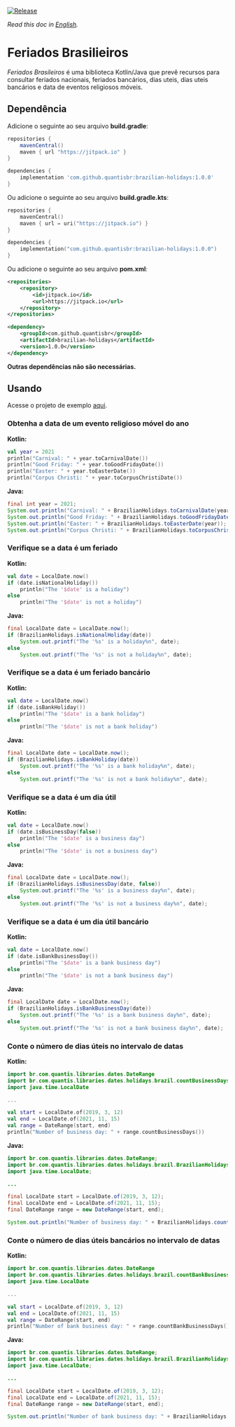 [![Release](https://img.shields.io/github/release/quantisbr/brazilian-holidays.svg?style=flat)](https://jitpack.io/#quantisbr/brazilian-holidays/1.0.0)

*Read this doc in [English](README.md).*

# Feriados Brasilieiros
_Feriados Brasileiros_ é uma biblioteca Kotlin/Java que prevê recursos para consultar feriados nacionais, 
feriados bancários, dias uteis, dias uteis bancários e data de eventos religiosos móveis.

## Dependência

Adicione o seguinte ao seu arquivo **build.gradle**:

```groovy
repositories {
    mavenCentral()
    maven { url "https://jitpack.io" }
}

dependencies {
    implementation 'com.github.quantisbr:brazilian-holidays:1.0.0'
}
```

Ou adicione o seguinte ao seu arquivo **build.gradle.kts**:

```kotlin
repositories {
    mavenCentral()
    maven { url = uri("https://jitpack.io") }
}

dependencies {
    implementation("com.github.quantisbr:brazilian-holidays:1.0.0")
}
```

Ou adicione o seguinte ao seu arquivo **pom.xml**:

```xml
<repositories>
    <repository>
        <id>jitpack.io</id>
        <url>https://jitpack.io</url>
    </repository>
</repositories>

<dependency>
    <groupId>com.github.quantisbr</groupId>
    <artifactId>brazilian-holidays</artifactId>
    <version>1.0.0</version>
</dependency>
```

**Outras dependências não são necessárias.**

## Usando

Acesse o projeto de exemplo [aqui](https://github.com/quantisbr/brazilian-holidays-example).

### Obtenha a data de um evento religioso móvel do ano

**Kotlin:**

```kotlin
val year = 2021
println("Carnival: " + year.toCarnivalDate())
println("Good Friday: " + year.toGoodFridayDate())
println("Easter: " + year.toEasterDate())
println("Corpus Christi: " + year.toCorpusChristiDate())
```

**Java:**

```java
final int year = 2021;
System.out.println("Carnival: " + BrazilianHolidays.toCarnivalDate(year));
System.out.println("Good Friday: " + BrazilianHolidays.toGoodFridayDate(year));
System.out.println("Easter: " + BrazilianHolidays.toEasterDate(year));
System.out.println("Corpus Christi: " + BrazilianHolidays.toCorpusChristiDate(year));
```

### Verifique se a data é um feriado

**Kotlin:**

```kotlin
val date = LocalDate.now()
if (date.isNationalHoliday())
    println("The '$date' is a holiday")
else
    println("The '$date' is not a holiday")
```

**Java:**

```java
final LocalDate date = LocalDate.now();
if (BrazilianHolidays.isNationalHoliday(date))
    System.out.printf("The '%s' is a holiday%n", date);
else
    System.out.printf("The '%s' is not a holiday%n", date);
```

### Verifique se a data é um feriado bancário

**Kotlin:**

```kotlin
val date = LocalDate.now()
if (date.isBankHoliday())
    println("The '$date' is a bank holiday")
else
    println("The '$date' is not a bank holiday")
```

**Java:**

```java
final LocalDate date = LocalDate.now();
if (BrazilianHolidays.isBankHoliday(date))
    System.out.printf("The '%s' is a bank holiday%n", date);
else
    System.out.printf("The '%s' is not a bank holiday%n", date);
```

### Verifique se a data é um dia útil

**Kotlin:**

```kotlin
val date = LocalDate.now()
if (date.isBusinessDay(false))
    println("The '$date' is a business day")
else
    println("The '$date' is not a business day")
```

**Java:**

```java
final LocalDate date = LocalDate.now();
if (BrazilianHolidays.isBusinessDay(date, false))
    System.out.printf("The '%s' is a business day%n", date);
else
    System.out.printf("The '%s' is not a business day%n", date);
```

### Verifique se a data é um dia útil bancário

**Kotlin:**

```kotlin
val date = LocalDate.now()
if (date.isBankBusinessDay())
    println("The '$date' is a bank business day")
else
    println("The '$date' is not a bank business day")
```

**Java:**

```java
final LocalDate date = LocalDate.now();
if (BrazilianHolidays.isBankBusinessDay(date))
    System.out.printf("The '%s' is a bank business day%n", date);
else
    System.out.printf("The '%s' is not a bank business day%n", date);
```

### Conte o número de dias úteis no intervalo de datas

**Kotlin:**

```kotlin
import br.com.quantis.libraries.dates.DateRange
import br.com.quantis.libraries.dates.holidays.brazil.countBusinessDays
import java.time.LocalDate

...

val start = LocalDate.of(2019, 3, 12)
val end = LocalDate.of(2021, 11, 15)
val range = DateRange(start, end)
println("Number of business day: " + range.countBusinessDays())
```

**Java:**

```java
import br.com.quantis.libraries.dates.DateRange;
import br.com.quantis.libraries.dates.holidays.brazil.BrazilianHolidays;
import java.time.LocalDate;

...

final LocalDate start = LocalDate.of(2019, 3, 12);
final LocalDate end = LocalDate.of(2021, 11, 15);
final DateRange range = new DateRange(start, end);

System.out.println("Number of business day: " + BrazilianHolidays.countBankBusinessDays(range));
```

### Conte o número de dias úteis bancários no intervalo de datas

**Kotlin:**

```kotlin
import br.com.quantis.libraries.dates.DateRange
import br.com.quantis.libraries.dates.holidays.brazil.countBankBusinessDays
import java.time.LocalDate

...

val start = LocalDate.of(2019, 3, 12)
val end = LocalDate.of(2021, 11, 15)
val range = DateRange(start, end)
println("Number of bank business day: " + range.countBankBusinessDays())
```

**Java:**

```java
import br.com.quantis.libraries.dates.DateRange;
import br.com.quantis.libraries.dates.holidays.brazil.BrazilianHolidays;
import java.time.LocalDate;

...

final LocalDate start = LocalDate.of(2019, 3, 12);
final LocalDate end = LocalDate.of(2021, 11, 15);
final DateRange range = new DateRange(start, end);

System.out.println("Number of bank business day: " + BrazilianHolidays.countBankBusinessDays(range));
```